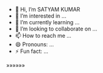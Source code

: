 - 👋 Hi, I’m SATYAM KUMAR
- 👀 I’m interested in ...
- 🌱 I’m currently learning ...
- 💞️ I’m looking to collaborate on ...
- 📫 How to reach me ...
- 😄 Pronouns: ...
- ⚡ Fun fact: ...

»»»<!---»»»
Hello My Name Is Satyam Kumar 
I Am Resident Of Kanpur Nagar District Uttar Pradesh India I Am Software Engineer And Android App Developer, Website Backend Developer My Contact Number: 8858864059
»»»--->»»»


